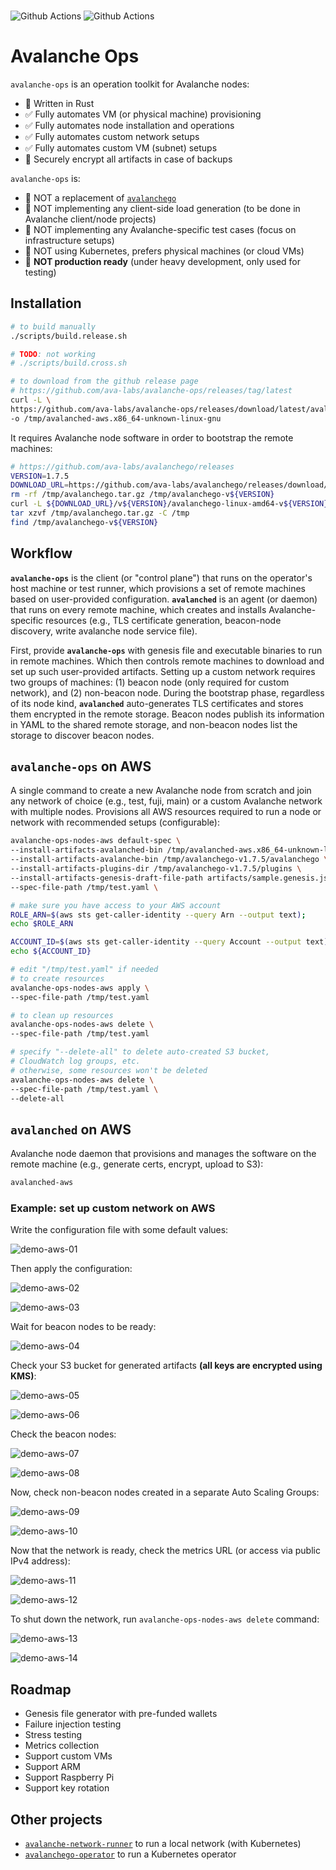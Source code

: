 
<br>

![Github Actions](https://github.com/gyuho/avalanche-ops/actions/workflows/tests-release-latest.yml/badge.svg) ![Github Actions](https://github.com/gyuho/avalanche-ops/actions/workflows/static-analysis.yml/badge.svg)

# Avalanche Ops

`avalanche-ops` is an operation toolkit for Avalanche nodes:
- 🦀 Written in Rust
- ✅ Fully automates VM (or physical machine) provisioning
- ✅ Fully automates node installation and operations
- ✅ Fully automates custom network setups
- ✅ Fully automates custom VM (subnet) setups
- 📨 Securely encrypt all artifacts in case of backups

`avalanche-ops` is:
- 🚫 NOT a replacement of [`avalanchego`](https://github.com/ava-labs/avalanchego)
- 🚫 NOT implementing any client-side load generation (to be done in Avalanche client/node projects)
- 🚫 NOT implementing any Avalanche-specific test cases (focus on infrastructure setups)
- 🚫 NOT using Kubernetes, prefers physical machines (or cloud VMs)
- 🚫 **NOT production ready** (under heavy development, only used for testing)

## Installation

```bash
# to build manually
./scripts/build.release.sh

# TODO: not working
# ./scripts/build.cross.sh
```

```bash
# to download from the github release page
# https://github.com/ava-labs/avalanche-ops/releases/tag/latest
curl -L \
https://github.com/ava-labs/avalanche-ops/releases/download/latest/avalanched-aws.x86_64-unknown-linux-gnu \
-o /tmp/avalanched-aws.x86_64-unknown-linux-gnu
```

It requires Avalanche node software in order to bootstrap the remote machines:

```bash
# https://github.com/ava-labs/avalanchego/releases
VERSION=1.7.5
DOWNLOAD_URL=https://github.com/ava-labs/avalanchego/releases/download/
rm -rf /tmp/avalanchego.tar.gz /tmp/avalanchego-v${VERSION}
curl -L ${DOWNLOAD_URL}/v${VERSION}/avalanchego-linux-amd64-v${VERSION}.tar.gz -o /tmp/avalanchego.tar.gz
tar xzvf /tmp/avalanchego.tar.gz -C /tmp
find /tmp/avalanchego-v${VERSION}
```

## Workflow

**`avalanche-ops`** is the client (or "control plane") that runs on the operator's host machine or test runner, which provisions a set of remote machines based on user-provided configuration. **`avalanched`** is an agent (or daemon) that runs on every remote machine, which creates and installs Avalanche-specific resources (e.g., TLS certificate generation, beacon-node discovery, write avalanche node service file).

First, provide **`avalanche-ops`** with genesis file and executable binaries to run in remote machines. Which then controls remote machines to download and set up such user-provided artifacts. Setting up a custom network requires two groups of machines: (1) beacon node (only required for custom network), and (2) non-beacon node. During the bootstrap phase, regardless of its node kind, **`avalanched`** auto-generates TLS certificates and stores them encrypted in the remote storage. Beacon nodes publish its information in YAML to the shared remote storage, and non-beacon nodes list the storage to discover beacon nodes.

## `avalanche-ops` on AWS

A single command to create a new Avalanche node from scratch and join any network of choice (e.g., test, fuji, main) or a custom Avalanche network with multiple nodes. Provisions all AWS resources required to run a node or network with recommended setups (configurable):

```bash
avalanche-ops-nodes-aws default-spec \
--install-artifacts-avalanched-bin /tmp/avalanched-aws.x86_64-unknown-linux-gnu \
--install-artifacts-avalanche-bin /tmp/avalanchego-v1.7.5/avalanchego \
--install-artifacts-plugins-dir /tmp/avalanchego-v1.7.5/plugins \
--install-artifacts-genesis-draft-file-path artifacts/sample.genesis.json \
--spec-file-path /tmp/test.yaml \
```

```bash
# make sure you have access to your AWS account
ROLE_ARN=$(aws sts get-caller-identity --query Arn --output text);
echo $ROLE_ARN

ACCOUNT_ID=$(aws sts get-caller-identity --query Account --output text);
echo ${ACCOUNT_ID}
```

```bash
# edit "/tmp/test.yaml" if needed
# to create resources
avalanche-ops-nodes-aws apply \
--spec-file-path /tmp/test.yaml
```

```bash
# to clean up resources
avalanche-ops-nodes-aws delete \
--spec-file-path /tmp/test.yaml

# specify "--delete-all" to delete auto-created S3 bucket,
# CloudWatch log groups, etc.
# otherwise, some resources won't be deleted
avalanche-ops-nodes-aws delete \
--spec-file-path /tmp/test.yaml \
--delete-all
```

## `avalanched` on AWS

Avalanche node daemon that provisions and manages the software on the remote machine (e.g., generate certs, encrypt, upload to S3):

```bash
avalanched-aws
```

### Example: set up custom network on AWS

Write the configuration file with some default values:

![demo-aws-01](./img/demo-aws-01.png)

Then apply the configuration:

![demo-aws-02](./img/demo-aws-02.png)

![demo-aws-03](./img/demo-aws-03.png)

Wait for beacon nodes to be ready:

![demo-aws-04](./img/demo-aws-04.png)

Check your S3 bucket for generated artifacts **(all keys are encrypted using KMS)**:

![demo-aws-05](./img/demo-aws-05.png)

![demo-aws-06](./img/demo-aws-06.png)

Check the beacon nodes:

![demo-aws-07](./img/demo-aws-07.png)

![demo-aws-08](./img/demo-aws-08.png)

Now, check non-beacon nodes created in a separate Auto Scaling Groups:

![demo-aws-09](./img/demo-aws-09.png)

![demo-aws-10](./img/demo-aws-10.png)

Now that the network is ready, check the metrics URL (or access via public IPv4 address):

![demo-aws-11](./img/demo-aws-11.png)

![demo-aws-12](./img/demo-aws-12.png)

To shut down the network, run `avalanche-ops-nodes-aws delete` command:

![demo-aws-13](./img/demo-aws-13.png)

![demo-aws-14](./img/demo-aws-14.png)

## Roadmap

- Genesis file generator with pre-funded wallets
- Failure injection testing
- Stress testing
- Metrics collection
- Support custom VMs
- Support ARM
- Support Raspberry Pi
- Support key rotation

## Other projects

- [`avalanche-network-runner`](https://github.com/ava-labs/avalanche-network-runner) to run a local network (with Kubernetes)
- [`avalanchego-operator`](https://github.com/ava-labs/avalanchego-operator) to run a Kubernetes operator
